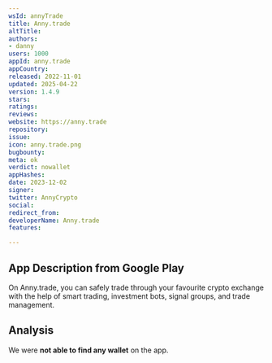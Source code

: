 ```yaml
---
wsId: annyTrade
title: Anny.trade
altTitle: 
authors:
- danny
users: 1000
appId: anny.trade
appCountry: 
released: 2022-11-01
updated: 2025-04-22
version: 1.4.9
stars: 
ratings: 
reviews: 
website: https://anny.trade
repository: 
issue: 
icon: anny.trade.png
bugbounty: 
meta: ok
verdict: nowallet
appHashes: 
date: 2023-12-02
signer: 
twitter: AnnyCrypto
social: 
redirect_from: 
developerName: Anny.trade
features: 

---
```


## App Description from Google Play

On Anny.trade, you can safely trade through your favourite crypto exchange with the help of smart trading, investment bots, signal groups, and trade management.

## Analysis 

We were **not able to find any wallet** on the app.

